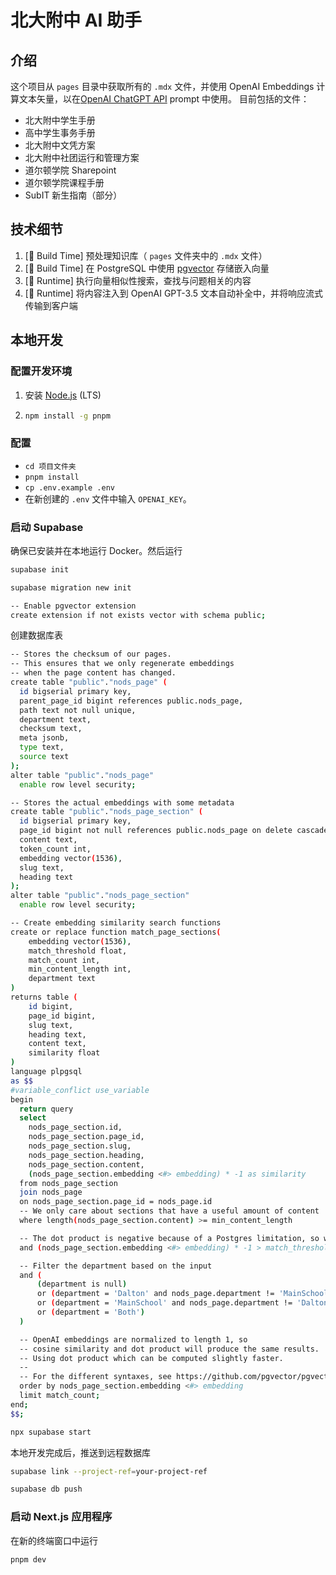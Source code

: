 # 北大附中 AI 助手

## 介绍

这个项目从 `pages` 目录中获取所有的 `.mdx` 文件，并使用 OpenAI Embeddings 计算文本矢量，以在[OpenAI ChatGPT API](https://platform.openai.com/docs/guides/completion) prompt 中使用。
目前包括的文件：

- 北大附中学生手册
- 高中学生事务手册
- 北大附中文凭方案
- 北大附中社团运行和管理方案
- 道尔顿学院 Sharepoint
- 道尔顿学院课程手册
- SubIT 新生指南（部分）

## 技术细节

1. [👷 Build Time] 预处理知识库（ `pages` 文件夹中的 `.mdx` 文件）
2. [👷 Build Time] 在 PostgreSQL 中使用 [pgvector](https://supabase.com/docs/guides/database/extensions/pgvector) 存储嵌入向量
3. [🏃 Runtime] 执行向量相似性搜索，查找与问题相关的内容
4. [🏃 Runtime] 将内容注入到 OpenAI GPT-3.5 文本自动补全中，并将响应流式传输到客户端

## 本地开发

### 配置开发环境

1. 安装 [Node.js](https://nodejs.org/en/download/) (LTS)
2. ```bash
   npm install -g pnpm
   ```

### 配置

- `cd 项目文件夹`
- `pnpm install`
- `cp .env.example .env`
- 在新创建的 `.env` 文件中输入 `OPENAI_KEY`。

### 启动 Supabase

确保已安装并在本地运行 Docker。然后运行

```bash
supabase init
```

```bash
supabase migration new init
```

```bash
-- Enable pgvector extension
create extension if not exists vector with schema public;
```

创建数据库表

```bash
-- Stores the checksum of our pages.
-- This ensures that we only regenerate embeddings
-- when the page content has changed.
create table "public"."nods_page" (
  id bigserial primary key,
  parent_page_id bigint references public.nods_page,
  path text not null unique,
  department text,
  checksum text,
  meta jsonb,
  type text,
  source text
);
alter table "public"."nods_page"
  enable row level security;

-- Stores the actual embeddings with some metadata
create table "public"."nods_page_section" (
  id bigserial primary key,
  page_id bigint not null references public.nods_page on delete cascade,
  content text,
  token_count int,
  embedding vector(1536),
  slug text,
  heading text
);
alter table "public"."nods_page_section"
  enable row level security;
```

```bash
-- Create embedding similarity search functions
create or replace function match_page_sections(
    embedding vector(1536),
    match_threshold float,
    match_count int,
    min_content_length int,
    department text
)
returns table (
    id bigint,
    page_id bigint,
    slug text,
    heading text,
    content text,
    similarity float
)
language plpgsql
as $$
#variable_conflict use_variable
begin
  return query
  select
    nods_page_section.id,
    nods_page_section.page_id,
    nods_page_section.slug,
    nods_page_section.heading,
    nods_page_section.content,
    (nods_page_section.embedding <#> embedding) * -1 as similarity
  from nods_page_section
  join nods_page
  on nods_page_section.page_id = nods_page.id
  -- We only care about sections that have a useful amount of content
  where length(nods_page_section.content) >= min_content_length

  -- The dot product is negative because of a Postgres limitation, so we negate it
  and (nods_page_section.embedding <#> embedding) * -1 > match_threshold

  -- Filter the department based on the input
  and (
      (department is null)
      or (department = 'Dalton' and nods_page.department != 'MainSchool')
      or (department = 'MainSchool' and nods_page.department != 'Dalton')
      or (department = 'Both')
  )

  -- OpenAI embeddings are normalized to length 1, so
  -- cosine similarity and dot product will produce the same results.
  -- Using dot product which can be computed slightly faster.
  --
  -- For the different syntaxes, see https://github.com/pgvector/pgvector
  order by nods_page_section.embedding <#> embedding
  limit match_count;
end;
$$;
```

```bash
npx supabase start
```

本地开发完成后，推送到远程数据库

```bash
supabase link --project-ref=your-project-ref

supabase db push
```

### 启动 Next.js 应用程序

在新的终端窗口中运行

```bash
pnpm dev
```
